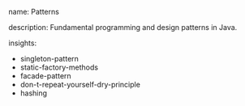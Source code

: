 name: Patterns

description: Fundamental programming and design patterns in Java.

insights:

- singleton-pattern
- static-factory-methods
- facade-pattern
- don-t-repeat-yourself-dry-principle
- hashing
